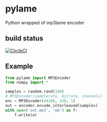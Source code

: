 # pylame
Python wrapped of mp3lame encoder

## build status
[![CircleCI](https://circleci.com/gh/shidephen/pylame.svg?style=svg)](https://circleci.com/gh/shidephen/pylame)

## Example

```python
from pylame import MP3Encoder
from numpy import *

samples = random.rand(100)
# MP3Encoder(samplerate, bitrate, channels)
enc = MP3Encoder(44100, 320, 1)
out = encoder.encode_interleaved(samples)
with open('out.mp3', 'wb') as f:
    f.write(o)

```
